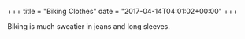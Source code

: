 +++
title = "Biking Clothes"
date = "2017-04-14T04:01:02+00:00"
+++

Biking is much sweatier in jeans and long sleeves.
			
